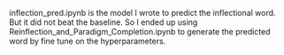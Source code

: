 inflection_pred.ipynb is the model I wrote to predict the inflectional word. But it did not beat the baseline. 
So I ended up using Reinflection_and_Paradigm_Completion.ipynb to generate the predicted word by fine tune on the hyperparameters. 
